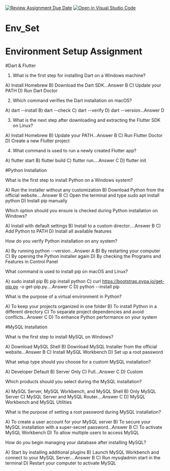 [![Review Assignment Due Date](https://classroom.github.com/assets/deadline-readme-button-22041afd0340ce965d47ae6ef1cefeee28c7c493a6346c4f15d667ab976d596c.svg)](https://classroom.github.com/a/vnsr1XuU)
[![Open in Visual Studio Code](https://classroom.github.com/assets/open-in-vscode-2e0aaae1b6195c2367325f4f02e2d04e9abb55f0b24a779b69b11b9e10269abc.svg)](https://classroom.github.com/online_ide?assignment_repo_id=15695275&assignment_repo_type=AssignmentRepo)
# Env_Set

# Environment Setup Assignment

#Dart & Flutter

1. What is the first step for installing Dart on a Windows machine?

A) Install Homebrew
B) Download the Dart SDK...Answer B
C) Update your PATH
D) Run Dart Doctor


2. Which command verifies the Dart installation on macOS?

A) dart --install
B) dart --check
C) dart --verify
D) dart --version...Answer D


3. What is the next step after downloading and extracting the Flutter SDK on Linux?

A) Install Homebrew
B) Update your PATH...Answer B
C) Run Flutter Doctor
D) Create a new Flutter project


4. What command is used to run a newly created Flutter app?

A) flutter start
B) flutter build
C) flutter run....Answer C
D) flutter init


#Python Installation

What is the first step to install Python on a Windows system?

A) Run the installer without any customization
B) Download Python from the official website....Answer B
C) Open the terminal and type sudo apt install python
D) Install pip manually

Which option should you ensure is checked during Python installation on Windows?

A) Install with default settings
B) Install to a custom director....Answer B
C) Add Python to PATH
D) Install all available features

How do you verify Python installation on any system?

A) By running python --version...Answer A
B) By restarting your computer
C) By opening the Python installer again
D) By checking the Programs and Features in Control Panel

What command is used to install pip on macOS and Linux?

A) sudo install pip
B) pip install python
C) curl https://bootstrap.pypa.io/get-pip.py -o get-pip.py....Answer C
D) python --install pip

What is the purpose of a virtual environment in Python?

A) To keep your projects organized in one folder
B) To install Python in a different directory
C) To separate project dependencies and avoid conflicts...Answer C
D) To enhance Python performance on your system

#MySQL Installation

What is the first step to install MySQL on Windows?

A) Download MySQL Shell
B) Download MySQL Installer from the official website...Answer B
C) Install MySQL Workbench
D) Set up a root password

What setup type should you choose for a custom MySQL installation?

A) Developer Default
B) Server Only
C) Full...Answer C
D) Custom

  Which products should you select during the MySQL installation?

A) MySQL Server, MySQL Workbench, and MySQL Shell
B) Only MySQL Server
C) MySQL Server and MySQL Router....Answer C
D) MySQL Workbench and MySQL Utilities

What is the purpose of setting a root password during MySQL installation?

A) To create a user account for your MySQL server
B) To secure your MySQL installation with a super-secret password...Answer B
C) To activate MySQL Workbench
D) To allow multiple users to access MySQL

How do you begin managing your database after installing MySQL?

A) Start by installing additional plugins
B) Launch MySQL Workbench and connect to your MySQL Server....Answer B
C) Run mysqladmin start in the terminal
D) Restart your computer to activate MySQL
